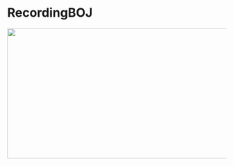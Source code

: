 # RecordingBOJ
<a href="https://www.solve-nyang.com"><img src="https://api.solve-nyang.com/compose/yeonseong619" width="600" height="300"/></a>
